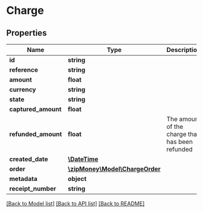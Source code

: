# Charge

## Properties
Name | Type | Description | Notes
------------ | ------------- | ------------- | -------------
**id** | **string** |  | 
**reference** | **string** |  | [optional] 
**amount** | **float** |  | 
**currency** | **string** |  | 
**state** | **string** |  | 
**captured_amount** | **float** |  | 
**refunded_amount** | **float** | The amount of the charge that has been refunded | 
**created_date** | [**\DateTime**](\DateTime.md) |  | 
**order** | [**\zipMoney\Model\ChargeOrder**](ChargeOrder.md) |  | [optional] 
**metadata** | **object** |  | [optional] 
**receipt_number** | **string** |  | 

[[Back to Model list]](../README.md#documentation-for-models) [[Back to API list]](../README.md#documentation-for-api-endpoints) [[Back to README]](../README.md)


